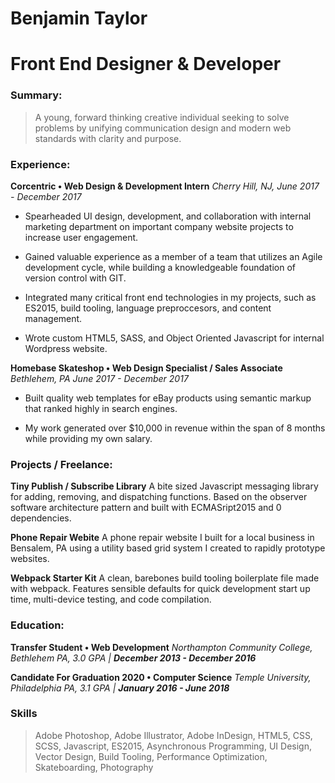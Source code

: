 # Benjamin Taylor
# Front End Designer &  Developer
### Summary:
> A young, forward thinking creative individual seeking to solve problems by unifying communication design and modern web standards with clarity and purpose.
### Experience:
**Corcentric • Web Design & Development Intern**
*Cherry Hill, NJ,  June 2017 - December 2017*

* Spearheaded UI design, development, and collaboration with internal marketing department on important company website projects to increase user engagement.

* Gained valuable experience as a member of a team that utilizes an Agile development cycle, while building a knowledgeable foundation of version control with GIT. 

* Integrated many critical front end technologies in my projects, such as ES2015, build tooling, language preproccesors, and content management.

* Wrote custom HTML5, SASS, and Object Oriented Javascript for internal Wordpress website.

**Homebase Skateshop • Web Design Specialist / Sales Associate**
*Bethlehem, PA  June 2017 - December 2017*

* Built quality web templates for eBay products using semantic markup that ranked highly in search engines.

* My work generated over $10,000 in revenue within the span of 8 months while providing my own salary. 


### Projects / Freelance:
**Tiny Publish / Subscribe Library**
 A bite sized Javascript messaging library for adding, removing, and dispatching functions. Based on the observer software architecture pattern and built with ECMASript2015 and 0 dependencies.

**Phone Repair Webite**
A phone repair website I built for a local business in Bensalem, PA using a utility based grid system I created to rapidly prototype websites. 

**Webpack Starter Kit**
 A clean, barebones build tooling boilerplate file made with webpack. Features sensible defaults for quick development start up time, multi-device testing, and code compilation. 

### Education:
**Transfer Student • Web Development**
*Northampton Community College, Bethlehem PA, 3.0 GPA | __December 2013 - December 2016__*

**Candidate For Graduation 2020 • Computer Science**
*Temple University, Philadelphia PA, 3.1 GPA | __January 2016 - June 2018__*

### Skills
> Adobe Photoshop, Adobe Illustrator, Adobe InDesign, HTML5, CSS, SCSS, Javascript, ES2015, Asynchronous Programming, UI Design, Vector Design, Build Tooling, Performance Optimization, Skateboarding, Photography
 